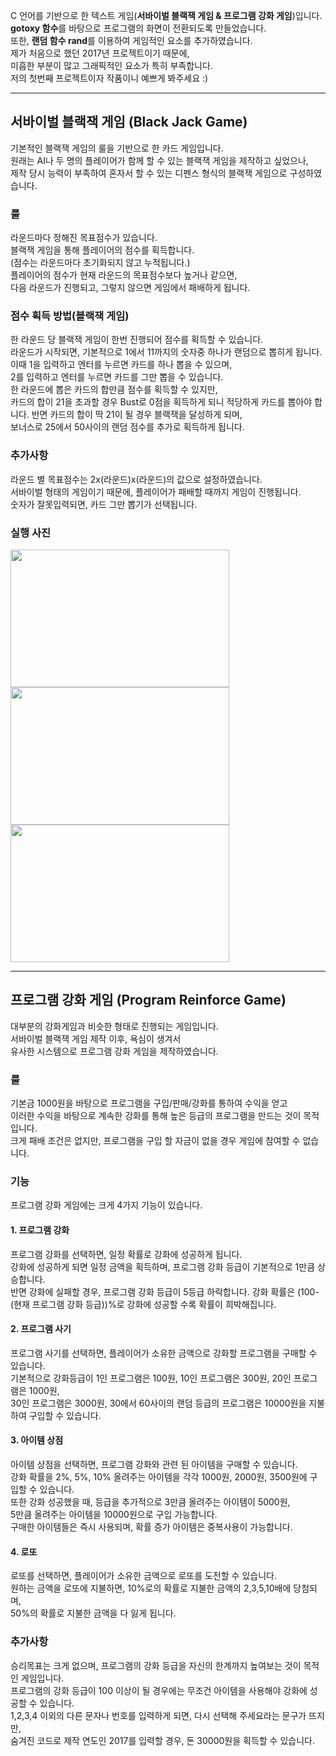 C 언어를 기반으로 한 텍스트 게임(**서바이벌 블랙잭 게임 & 프로그램 강화 게임**)입니다.   
**gotoxy 함수**를 바탕으로 프로그램의 화면이 전환되도록 만들었습니다.   
또한, **랜덤 함수 rand**를 이용하여 게임적인 요소를 추가하였습니다.   
제가 처음으로 했던 2017년 프로젝트이기 때문에,   
미흡한 부분이 많고 그래픽적인 요소가 특히 부족합니다.   
저의 첫번째 프로젝트이자 작품이니 예쁘게 봐주세요  :)      
   
   
   ***
   
   
## 서바이벌 블랙잭 게임 (Black Jack Game)
기본적인 블랙잭 게임의 룰을 기반으로 한 카드 게임입니다.   
원래는 AI나 두 명의 플레이어가 함께 할 수 있는 블랙잭 게임을 제작하고 싶었으나,   
제작 당시 능력이 부족하여 혼자서 할 수 있는 디펜스 형식의 블랙잭 게임으로 구성하였습니다.
### 룰
라운드마다 정해진 목표점수가 있습니다.   
블랙잭 게임을 통해 플레이어의 점수를 획득합니다.   
(점수는 라운드마다 초기화되지 않고 누적됩니다.)   
플레이어의 점수가 현재 라운드의 목표점수보다 높거나 같으면,   
다음 라운드가 진행되고, 그렇지 않으면 게임에서 패배하게 됩니다.   
### 점수 획득 방법(블랙잭 게임)
한 라운드 당 블랙잭 게임이 한번 진행되어 점수를 획득할 수 있습니다.   
라운드가 시작되면, 기본적으로 1에서 11까지의 숫자중 하나가 랜덤으로 뽑히게 됩니다.  
이때 1을 입력하고 엔터를 누르면 카드를 하나 뽑을 수 있으며,   
2를 입력하고 엔터를 누르면 카드를 그만 뽑을 수 있습니다.   
한 라운드에 뽑은 카드의 합만큼 점수를 획득할 수 있지만,   
카드의 합이 21을 초과할 경우 Bust로 0점을 획득하게 되니 적당하게 카드를 뽑아야 합니다.
반면 카드의 합이 딱 21이 될 경우 블랙잭을 달성하게 되며,   
보너스로 25에서 50사이의 랜덤 점수를 추가로 획득하게 됩니다.   
### 추가사항
라운드 별 목표점수는 2x(라운드)x(라운드)의 값으로 설정하였습니다.   
서바이벌 형태의 게임이기 때문에, 플레이어가 패배할 때까지 게임이 진행됩니다.   
숫자가 잘못입력되면, 카드 그만 뽑기가 선택됩니다.   
### 실행 사진
<img src="https://user-images.githubusercontent.com/63716450/104713537-5c7ee480-5767-11eb-845e-f395440137fe.PNG"  width="350" height="220">
<img src="https://user-images.githubusercontent.com/63716450/104713537-5c7ee480-5767-11eb-845e-f395440137fe.PNG"  width="350" height="220">
<img src="https://user-images.githubusercontent.com/63716450/104713537-5c7ee480-5767-11eb-845e-f395440137fe.PNG"  width="350" height="220">

   
   ***
   
   
## 프로그램 강화 게임 (Program Reinforce Game)
대부분의 강화게임과 비슷한 형태로 진행되는 게임입니다.   
서바이벌 블랙잭 게임 제작 이후, 욕심이 생겨서   
유사한 시스템으로 프로그램 강화 게임을 제작하였습니다.
### 룰
기본금 1000원을 바탕으로 프로그램을 구입/판매/강화를 통하여 수익을 얻고   
이러한 수익을 바탕으로 계속한 강화를 통해 높은 등급의 프로그램을 만드는 것이 목적입니다.   
크게 패배 조건은 없지만, 프로그램을 구입 할 자금이 없을 경우 게임에 참여할 수 없습니다.
### 기능
프로그램 강화 게임에는 크게 4가지 기능이 있습니다.
#### 1. 프로그램 강화
프로그램 강화를 선택하면, 일정 확률로 강화에 성공하게 됩니다.   
강화에 성공하게 되면 일정 금액을 획득하며, 프로그램 강화 등급이 기본적으로 1만큼 상승합니다.   
반면 강화에 실패할 경우, 프로그램 강화 등급이 5등급 하락합니다.
강화 확률은 (100-(현재 프로그램 강화 등급))%로 강화에 성공할 수록 확률이 희박해집니다.   
#### 2. 프로그램 사기
프로그램 사기를 선택하면, 플레이어가 소유한 금액으로 강화할 프로그램을 구매할 수 있습니다.   
기본적으로 강화등급이 1인 프로그램은 100원, 10인 프로그램은 300원, 20인 프로그램은 1000원,   
30인 프로그램은 3000원, 30에서 60사이의 랜덤 등급의 프로그램은 10000원을 지불하여 구입할 수 있습니다.   
#### 3. 아이템 상점
아이템 상점을 선택하면, 프로그램 강화와 관련 된 아이템을 구매할 수 있습니다.   
강화 확률을 2%, 5%, 10% 올려주는 아이템을 각각 1000원, 2000원, 3500원에 구입할 수 있습니다.   
또한 강화 성공했을 때, 등급을 추가적으로 3만큼 올려주는 아이템이 5000원,   
5만큼 올려주는 아이템을 10000원으로 구입 가능합니다.   
구매한 아이템들은 즉시 사용되며, 확률 증가 아이템은 중복사용이 가능합니다.
#### 4. 로또
로또를 선택하면, 플레이어가 소유한 금액으로 로또를 도전할 수 있습니다.   
원하는 금액을 로또에 지불하면, 10%로의 확률로 지불한 금액의 2,3,5,10배에 당첨되며,   
50%의 확률로 지불한 금액을 다 잃게 됩니다.
### 추가사항
승리목표는 크게 없으며, 프로그램의 강화 등급을 자신의 한계까지 높여보는 것이 목적인 게임입니다.   
프로그램의 강화 등급이 100 이상이 될 경우에는 무조건 아이템을 사용해야 강화에 성공할 수 있습니다.   
1,2,3,4 이외의 다른 문자나 번호를 입력하게 되면, 다시 선택해 주세요라는 문구가 뜨지만,   
숨겨진 코드로 제작 연도인 2017를 입력할 경우, 돈 30000원을 획득할 수 있습니다.   
